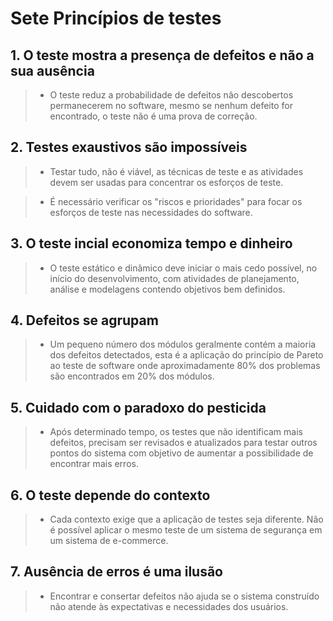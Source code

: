 #  Sete Princípios de testes

## 1. O teste mostra a presença de defeitos e não a sua ausência

> * O teste reduz a probabilidade de defeitos não descobertos permanecerem no software, mesmo se nenhum defeito for encontrado, o teste não é uma prova de correção. 

## 2. Testes exaustivos são impossíveis

> * Testar tudo, não é viável, as técnicas de teste e as atividades devem ser usadas para concentrar os esforços de teste. 

> * É necessário verificar os "riscos e prioridades" para focar os esforços de teste nas necessidades do software.

## 3. O teste incial economiza tempo e dinheiro

> * O teste estático e dinâmico deve iniciar o mais cedo possível, no início do desenvolvimento, com atividades de planejamento, análise e modelagens contendo objetivos bem definidos. 


## 4. Defeitos se agrupam

> * Um pequeno número dos módulos geralmente contém a maioria dos defeitos detectados, esta é a aplicação do princípio de Pareto ao teste de software onde aproximadamente 80% dos problemas são encontrados em 20% dos módulos. 

## 5.  Cuidado com o paradoxo do pesticida

> * Após determinado tempo, os testes que não identificam mais defeitos, precisam ser revisados e atualizados para testar outros pontos do sistema com objetivo de aumentar a possibilidade de encontrar mais erros.


## 6. O teste depende do contexto

> * Cada contexto exige que a aplicação de testes seja diferente. Não é possível aplicar o mesmo teste de um sistema de segurança em um sistema de e-commerce.

## 7. Ausência de erros é uma ilusão

> * Encontrar e consertar defeitos não ajuda se o sistema construído não atende às expectativas e necessidades dos usuários.
